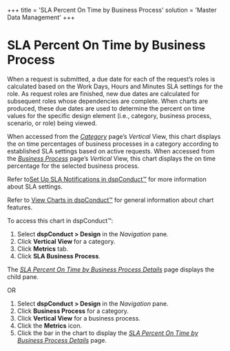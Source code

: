 +++
title = 'SLA Percent On Time by Business Process'
solution = 'Master Data Management'
+++

# SLA Percent On Time by Business Process

When a request is submitted, a due date for each of the request’s roles
is calculated based on the Work Days, Hours and Minutes SLA settings for
the role. As request roles are finished, new due dates are calculated
for subsequent roles whose dependencies are complete. When charts are
produced, these due dates are used to determine the percent on time
values for the specific design element (i.e., category, business
process, scenario, or role) being viewed.

When accessed from the *[Category](Category_H.htm)* page’s *Vertical*
View, this chart displays the on time percentages of business processes
in a category according to established SLA settings based on active
requests. When accessed from the *[Business
Process](Business_Process_H.htm)* page’s *Vertical* View, this chart
displays the on time percentage for the selected business process.

Refer to[Set Up SLA Notifications in
dspConduct™](../Config/Set_Up_SLA_Notifications.htm) for more
information about SLA settings.

Refer to [View Charts in dspConduct™](../Use_Cases/View_Charts.htm) for
general information about chart features.

To access this chart in dspConduct™:

1.  Select **dspConduct \> Design** in the *Navigation* pane.
2.  Click **Vertical View <span style="font-weight: normal;">for a
    category</span>**.
3.  Click **Metrics** tab.
4.  Click **SLA Business Process**.

The *[SLA Percent On Time by Business Process
Details](SLA_Percent_On_Time_by_Business_Process_Details.htm)* page
displays the child pane.

OR

1.  Select **dspConduct \> Design** in the *Navigation* pane.
2.  Click **Business Process** for a category.
3.  Click **Vertical View** for a business process.
4.  Click the **Metrics** icon.
5.  Click the bar in the chart to display the *[SLA Percent On Time by
    Business Process
    Details](SLA_Percent_On_Time_by_Business_Process_Details.htm)* page.
